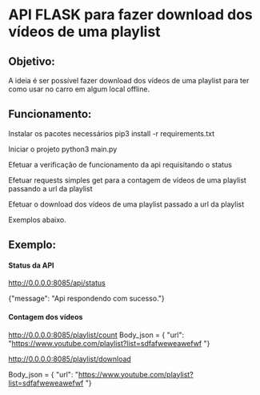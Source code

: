 # API FLASK para fazer download dos vídeos de uma playlist

## Objetivo:

A ideia é ser possível fazer download dos vídeos de uma playlist para ter como usar no carro 
em algum local offline.

## Funcionamento:

Instalar os pacotes necessários
pip3 install -r requirements.txt

Iniciar o projeto
python3 main.py

Efetuar a verificação de funcionamento da api requisitando o status

Efetuar requests simples get para a contagem de vídeos de uma playlist passando a url da playlist

Efetuar o download dos vídeos de uma playlist passado a url da playlist

Exemplos abaixo.

## Exemplo:

#### Status da API
http://0.0.0.0:8085/api/status

{"message": "Api respondendo com sucesso."}

#### Contagem dos vídeos

http://0.0.0.0:8085/playlist/count 
Body_json = { "url": "https://www.youtube.com/playlist?list=sdfafweweawefwf "}

http://0.0.0.0:8085/playlist/download 

Body_json = { "url": "https://www.youtube.com/playlist?list=sdfafweweawefwf "}